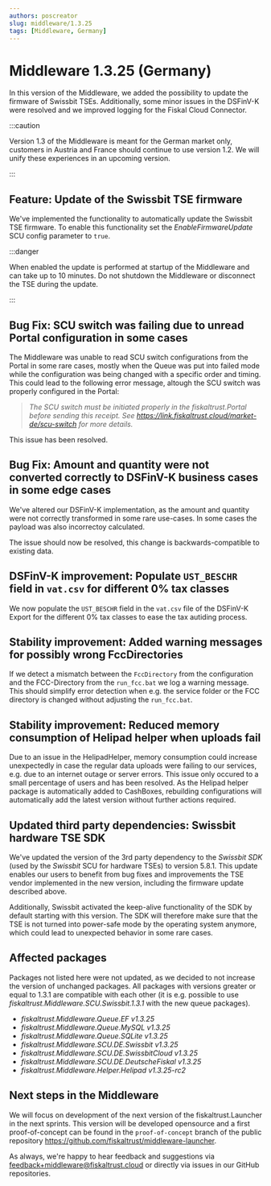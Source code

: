 ```yaml
---
authors: poscreator
slug: middleware/1.3.25
tags: [Middleware, Germany]
---
```


# Middleware 1.3.25 (Germany)
In this version of the Middleware, we added the possibility to update the firmware of Swissbit TSEs. Additionally, some minor issues in the DSFinV-K were resolved and we improved logging for the Fiskal Cloud Connector.

<!--truncate-->

:::caution

Version 1.3 of the Middleware is meant for the German market only, customers in Austria and France should continue to use version 1.2. We will unify these experiences in an upcoming version.

:::

## Feature: Update of the Swissbit TSE firmware
We've implemented the functionality to automatically update the Swissbit TSE firmware. To enable this functionality set the _EnableFirmwareUpdate_ SCU config parameter to `true`.

:::danger

When enabled the update is performed at startup of the Middleware and can take up to 10 minutes. Do not shutdown the Middleware or disconnect the TSE during the update.

:::

## Bug Fix: SCU switch was failing due to unread Portal configuration in some cases
The Middleware was unable to read SCU switch configurations from the Portal in some rare cases, mostly when the Queue was put into failed mode while the configuration was being changed with a specific order and timing. This could lead to the following error message, altough the SCU switch was properly configured in the Portal:
> _The SCU switch must be initiated properly in the fiskaltrust.Portal before sending this receipt. See https://link.fiskaltrust.cloud/market-de/scu-switch for more details._

This issue has been resolved.

## Bug Fix: Amount and quantity were not converted correctly to DSFinV-K business cases in some edge cases
We've altered our DSFinV-K implementation, as the amount and quantity were not correctly transformed in some rare use-cases.
In some cases the payload was also incorrectoy calculated.

The issue should now be resolved, this change is backwards-compatible to existing data.

## DSFinV-K improvement: Populate `UST_BESCHR` field in `vat.csv` for different 0% tax classes
We now populate the `UST_BESCHR` field in the `vat.csv` file of the DSFinV-K Export for the different 0% tax classes to ease the tax autiding process.

## Stability improvement: Added warning messages for possibly wrong FccDirectories
If we detect a mismatch between the `FccDirectory` from the configuration and the FCC-Directory from the `run_fcc.bat` we log a warning message. This should simplify error detection when e.g. the service folder or the FCC directory is changed without adjusting the `run_fcc.bat`.

## Stability improvement: Reduced memory consumption of Helipad helper when uploads fail
Due to an issue in the HelipadHelper, memory consumption could increase unexpectedly in case the regular data uploads were failing to our services, e.g. due to an internet outage or server errors. This issue only occured to a small percentage of users and has been resolved. As the Helipad helper package is automatically added to CashBoxes, rebuilding configurations will automatically add the latest version without further actions required.

## Updated third party dependencies: Swissbit hardware TSE SDK
We've updated the version of the 3rd party dependency to the _Swissbit SDK_ (used by the _Swissbit_ SCU for hardware TSEs) to version 5.8.1. This update enables our users to benefit from bug fixes and improvements the TSE vendor implemented in the new version, including the firmware update described above. 

Additionally, Swissbit activated the keep-alive functionality of the SDK by default starting with this version. The SDK will therefore make sure that the TSE is not turned into power-safe mode by the operating system anymore, which could lead to unexpected behavior in some rare cases.

## Affected packages
Packages not listed here were not updated, as we decided to not increase the version of unchanged packages. All packages with versions greater or equal to 1.3.1 are compatible with each other (it is e.g. possible to use _fiskaltrust.Middleware.SCU.Swissbit.1.3.1_ with the new queue packages).

- _fiskaltrust.Middleware.Queue.EF v1.3.25_
- _fiskaltrust.Middleware.Queue.MySQL v1.3.25_
- _fiskaltrust.Middleware.Queue.SQLite v1.3.25_
- _fiskaltrust.Middleware.SCU.DE.Swissbit v1.3.25_
- _fiskaltrust.Middleware.SCU.DE.SwissbitCloud v1.3.25_
- _fiskaltrust.Middleware.SCU.DE.DeutscheFiskal v1.3.25_
- _fiskaltrust.Middleware.Helper.Helipad v1.3.25-rc2_

## Next steps in the Middleware
We will focus on development of the next version of the fiskaltrust.Launcher in the next sprints.
This version will be developed opensource and a first proof-of-concept can be found in the `proof-of-concept` branch of the public repository https://github.com/fiskaltrust/middleware-launcher.

As always, we're happy to hear feedback and suggestions via [feedback+middleware@fiskaltrust.cloud](mailto:feedback+middleware@fiskaltrust.cloud) or directly via issues in our GitHub repositories.
